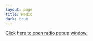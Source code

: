 ```yaml
---
layout: page
title: Radio
dark: true
---
```


<a href="#" onClick="window.open('http://cloudbox.hol.es/radio','QuickScythe Radio','resizable=no,height=260,width=370'); return false;">Click here to open radio popup window.</a>


